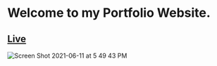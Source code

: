 # Welcome to my **Portfolio** Website.



## [Live](https://khabibkh.github.io/portfolio-website/)

![Screen Shot 2021-06-11 at 5 49 43 PM](https://user-images.githubusercontent.com/74743176/121760076-b51b9900-cadd-11eb-8aa9-2771a9dedbe8.png)

